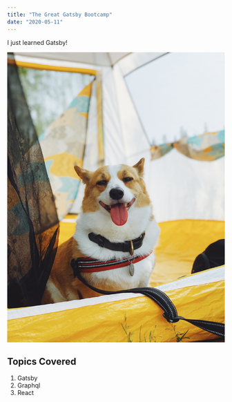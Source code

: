 ```yaml
---
title: "The Great Gatsby Bootcamp"
date: "2020-05-11"
---
```


I just learned Gatsby!

![Athena](./images/athena.jpg)

## Topics Covered

1. Gatsby
2. Graphql
3. React
